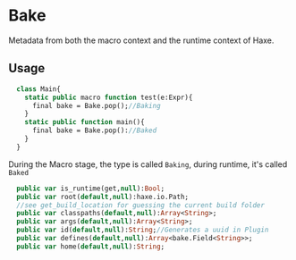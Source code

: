 # Bake

Metadata from both the macro context and the runtime context of Haxe.

## Usage
```haxe
  class Main{
    static public macro function test(e:Expr){
      final bake = Bake.pop();//Baking
    }
    static public function main(){
      final bake = Bake.pop()://Baked
    } 
  }
```

During the Macro stage, the type is called `Baking`, during runtime, it's called `Baked`

```haxe
  public var is_runtime(get,null):Bool;
  public var root(default,null):haxe.io.Path;
  //see get_build_location for guessing the current build folder
  public var classpaths(default,null):Array<String>;
  public var args(default,null):Array<String>;
  public var id(default,null):String;//Generates a uuid in Plugin
  public var defines(default,null):Array<bake.Field<String>>;
  public var home(default,null):String;
```
